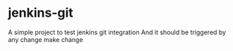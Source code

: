 # jenkins-git

A simple project to test jenkins git integration
And it should be triggered by any change
make change
